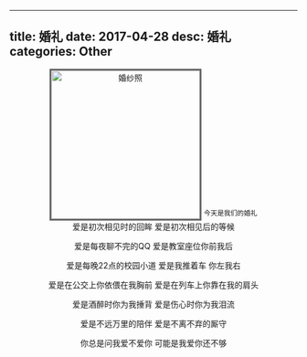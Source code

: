 ---------------
title: 婚礼
date: 2017-04-28
desc:  婚礼
categories: Other
---------------
<center>
    <image alt='婚纱照' src='/images/other/wedding/1.jpg' style='width:260px; border: 3px solid #666;margin-bottom: -20px;'>
    <sup>今天是我们的婚礼</sup>
</center>

<!--more-->



<center>
​
爱是初次相见时的回眸
爱是初次相见后的等候

爱是每夜聊不完的QQ
爱是教室座位你前我后

爱是每晚22点的校园小道
爱是我推着车 你左我右

爱是在公交上你依偎在我胸前
爱是在列车上你靠在我的肩头

爱是酒醉时你为我捶背
爱是伤心时你为我泪流

爱是不远万里的陪伴
爱是不离不弃的厮守

你总是问我爱不爱你
可能是我爱你还不够
</center>